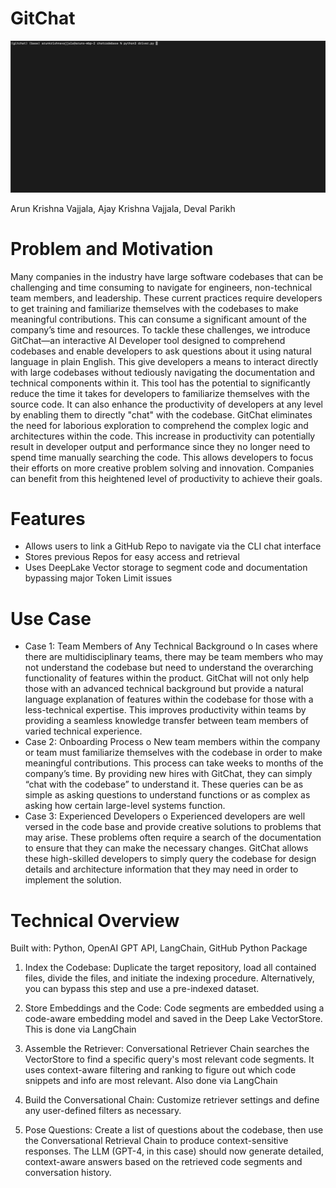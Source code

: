 # GitChat
![](https://github.com/arunkv1/GitChat/blob/main/demo.gif)

Arun Krishna Vajjala, Ajay Krishna Vajjala, Deval Parikh 

# Problem and Motivation 

Many companies in the industry have large software codebases that can be challenging and time consuming to navigate for engineers, non-technical team members, and leadership. These current practices require developers to get training and familiarize themselves with the codebases to make meaningful contributions. This can consume a significant amount of the company’s time and resources. 
To tackle these challenges, we introduce GitChat—an interactive AI Developer tool designed to comprehend codebases and enable developers to ask questions about it using natural language in plain English. This give developers a means to interact directly with large codebases without tediously navigating the documentation and technical components within it. This tool has the potential to significantly reduce the time it takes for developers to familiarize themselves with the source code. It can also enhance the productivity of developers at any level by enabling them to directly "chat" with the codebase. GitChat eliminates the need for laborious exploration to comprehend the complex logic and architectures within the code. 
This increase in productivity can potentially result in developer output and performance since they no longer need to spend time manually searching the code. This allows developers to focus their efforts on more creative problem solving and innovation. Companies can benefit from this heightened level of productivity to achieve their goals. 

# Features 
- Allows users to link a GitHub Repo to navigate via the CLI chat interface
- Stores previous Repos for easy access and retrieval
- Uses DeepLake Vector storage to segment code and documentation bypassing major Token Limit issues

# Use Case

-	Case 1: Team Members of Any Technical Background 
o	In cases where there are multidisciplinary teams, there may be team members who may not understand the codebase but need to understand the overarching functionality of features within the product. GitChat will not only help those with an advanced technical background but provide a natural language explanation of features within the codebase for those with a less-technical expertise. This improves productivity within teams by providing a seamless knowledge transfer between team members of varied technical experience. 
-	Case 2: Onboarding Process
o	New team members within the company or team must familiarize themselves with the codebase in order to make meaningful contributions. This process can take weeks to months of the company’s time. By providing new hires with GitChat, they can simply “chat with the codebase” to understand it. These queries can be as simple as asking questions to understand functions or as complex as asking how certain large-level systems function. 
-	Case 3: Experienced Developers
o	Experienced developers are well versed in the code base and provide creative solutions to problems that may arise. These problems often require a search of the documentation to ensure that they can make the necessary changes. GitChat allows these high-skilled developers to simply query the codebase for design details and architecture information that they may need in order to implement the solution. 

# Technical Overview
Built with: Python, OpenAI GPT API, LangChain, GitHub Python Package

1. Index the Codebase: Duplicate the target repository, load all contained files, divide the files, and initiate the indexing procedure. Alternatively, you can bypass this step and use a pre-indexed dataset.

2. Store Embeddings and the Code: Code segments are embedded using a code-aware embedding model and saved in the Deep Lake VectorStore. This is done via LangChain

 3. Assemble the Retriever: Conversational Retriever Chain searches the VectorStore to find a specific query's most relevant code segments. It uses context-aware filtering and ranking to figure out which code snippets and info are most relevant. Also done via LangChain
		
4. Build the Conversational Chain: Customize retriever settings and define any user-defined filters as necessary.
		
5. Pose Questions: Create a list of questions about the codebase, then use the Conversational Retrieval Chain to produce context-sensitive responses. The LLM (GPT-4, in this case) should now generate detailed, context-aware answers based on the retrieved code segments and conversation history.
